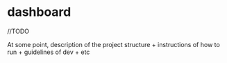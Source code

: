 # dashboard

//TODO

At some point, description of the project structure + instructions of how to run + guidelines of dev + etc
